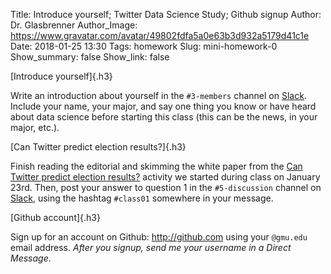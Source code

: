 Title: Introduce yourself; Twitter Data Science Study; Github signup
Author: Dr. Glasbrenner
Author_Image: https://www.gravatar.com/avatar/49802fdfa5a0e63b3d932a5179d41c1e
Date: 2018-01-25 13:30
Tags: homework
Slug: mini-homework-0
Show_summary: false
Show_link: false

[Introduce yourself]{.h3}

Write an introduction about yourself in the `#3-members` channel on [Slack][cds101-slack].
Include your name, your major, and say one thing you know or have heard about data science before starting this class (this can be the news, in your major, etc.).

[Can Twitter predict election results?]{.h3}

Finish reading the editorial and skimming the white paper from the [Can Twitter predict election results?][twitter-election-activity] activity we started during class on January 23rd.
Then, post your answer to question 1 in the `#5-discussion` channel on [Slack][cds101-slack], using the hashtag `#class01` somewhere in your message.

[Github account]{.h3}

Sign up for an account on Github: http://github.com using your `@gmu.edu` email address.
*After you signup, send me your username in a Direct Message*.

[cds101-slack]:              https://masoncds101.slack.com
[twitter-election-activity]: /materials/class-1-twitter-activity/
